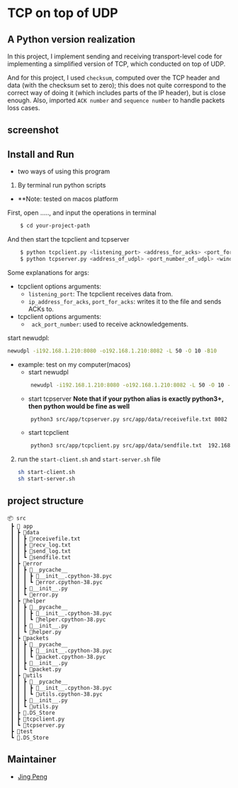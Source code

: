 # TCP on top of UDP

## A Python version realization
In this project, I implement sending and receiving transport-level code for implementing a simplified version of TCP, which
conducted on top of UDP. 

And for this project, I used `checksum`, computed over the TCP header and data (with the 
checksum set to zero); this does not quite correspond to the correct way of doing it (which includes parts of the IP header), 
but is close enough. Also, imported `ACK number` and `sequence number` to handle packets loss cases.

## screenshot


## Install and Run
- two ways of using this program
1. By terminal run python scripts
* **Note:  tested on macos platform

First, open ....., and input the operations in terminal
```bash
    $ cd your-project-path
```

And then start the tcpclient and tcpserver
```bash
    $ python tcpclient.py <listening_port> <address_for_acks> <port_for_acks>
    $ python tcpserver.py <address_of_udpl> <port_number_of_udpl> <windowsize> <ack_port_number>
```
Some explanations for args:
- tcpclient options arguments:
  - `listening_port`: The tcpclient receives data from.
  - `ip_address_for_acks`, `port_for_acks`:  writes it to the file and sends ACKs to.
- tcpclient options arguments:
    - ` ack_port_number`:  used to receive acknowledgements.

start newudpl:
```bash
newudpl -i192.168.1.210:8080 -o192.168.1.210:8082 -L 50 -O 10 -B10
```

- example: test on my computer(macos)
    - start newudpl
    ```bash
        newudpl -i192.168.1.210:8080 -o192.168.1.210:8082 -L 50 -O 10 -B10
    ```
    - start tcpserver
    **Note that if your python alias is exactly python3+, then python would be fine as well**
    ```bash
        python3 src/app/tcpserver.py src/app/data/receivefile.txt 8082 192.168.1.210 8080 src/app/data/recv_log.txt 
    ```
    - start tcpclient
    ```bash
        python3 src/app/tcpclient.py src/app/data/sendfile.txt  192.168.1.210 41192 8080 src/app/data/send_log.txt 1152
    ```

2. run the `start-client.sh` and `start-server.sh` file
    ```bash
    sh start-client.sh
    sh start-server.sh
    ```

## 

## project structure
```
📦 src
 ┣ 📂 app
 ┃ ┣ 📂data
 ┃ ┃ ┣ 📜receivefile.txt
 ┃ ┃ ┣ 📜recv_log.txt
 ┃ ┃ ┣ 📜send_log.txt
 ┃ ┃ ┗ 📜sendfile.txt
 ┃ ┣ 📂error
 ┃ ┃ ┣ 📂__pycache__
 ┃ ┃ ┃ ┣ 📜__init__.cpython-38.pyc
 ┃ ┃ ┃ ┗ 📜error.cpython-38.pyc
 ┃ ┃ ┣ 📜__init__.py
 ┃ ┃ ┗ 📜error.py
 ┃ ┣ 📂helper
 ┃ ┃ ┣ 📂__pycache__
 ┃ ┃ ┃ ┣ 📜__init__.cpython-38.pyc
 ┃ ┃ ┃ ┗ 📜helper.cpython-38.pyc
 ┃ ┃ ┣ 📜__init__.py
 ┃ ┃ ┗ 📜helper.py
 ┃ ┣ 📂packets
 ┃ ┃ ┣ 📂__pycache__
 ┃ ┃ ┃ ┣ 📜__init__.cpython-38.pyc
 ┃ ┃ ┃ ┗ 📜packet.cpython-38.pyc
 ┃ ┃ ┣ 📜__init__.py
 ┃ ┃ ┗ 📜packet.py
 ┃ ┣ 📂utils
 ┃ ┃ ┣ 📂__pycache__
 ┃ ┃ ┃ ┣ 📜__init__.cpython-38.pyc
 ┃ ┃ ┃ ┗ 📜utils.cpython-38.pyc
 ┃ ┃ ┣ 📜__init__.py
 ┃ ┃ ┗ 📜utils.py
 ┃ ┣ 📜.DS_Store
 ┃ ┣ 📜tcpclient.py
 ┃ ┗ 📜tcpserver.py
 ┣ 📂test
 ┗ 📜.DS_Store
```

## Maintainer
- [Jing Peng](https://github.com/paterlisia)